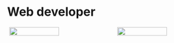 <h1>Web developer</h1>

<div id="box-main" style="display: flex; gap:10px;  justify-content:center; align-items:start; " >
    <img src="https://github-readme-stats.vercel.app/api/top-langs/?username=Jeferson-Fajardo&layout=compact&bg_color=000000&theme=tokyonight" width=48%;>
    <img align=top src="https://github-readme-stats.vercel.app/api?username=Jeferson-Fajardo&show_icons=true&count_private=true&hide_title=true&hide=prs&bg_color=000000&theme=tokyonight" width=48%;>
</div>
<!--
**JefersonLeandro/JefersonLeandro** is a ✨ _special_ ✨ repository because its `README.md` (this file) appears on your GitHub profile.

Here are some ideas to get you started:

- 🔭 I’m currently working on ...
- 🌱 I’m currently learning ...
- 👯 I’m looking to collaborate on ...
- 🤔 I’m looking for help with ...
- 💬 Ask me about ...
- 📫 How to reach me: ...
- 😄 Pronouns: ...
- ⚡ Fun fact: ...
-->
